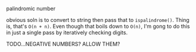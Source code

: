 palindromic number


obvious soln is to convert to string then pass that to `ispalindrome()`. Thing is, that's `O(n + n)`. Even though that boils down to `O(n)`, I'm gong to do this in just a single pass by iteratively checking digits.




TODO...NEGATIVE NUMBERS? ALLOW THEM?
